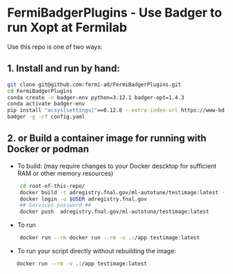 # FermiBadgerPlugins - Use Badger to run Xopt at Fermilab
Use this repo is one of two ways:

## 1. Install and run by hand:
```bash
git clone git@github.com:fermi-ad/FermiBadgerPlugins.git
cd FermiBadgerPlugins
conda create -n badger-env python=3.12.1 badger-opt=1.4.3
conda activate badger-env 
pip install "acsys[settings]"==0.12.8 --extra-index-url https://www-bd.fnal.gov/pip3 --no-cache-dir
badger -g -cf config.yaml
```

## 2. or Build a container image for running with Docker or podman
 - To build: (may require changes to your Docker descktop for sufficient RAM or other memory resources)
```bash
    cd root-of-this-repo/
    docker build -t adregistry.fnal.gov/ml-autotune/testimage:latest --platform linux/amd64 .
    docker login -u $USER adregistry.fnal.gov
    ## Services password ##
    docker push  adregistry.fnal.gov/ml-autotune/testimage:latest  
```

- To run 
```bash
    docker run --rm docker run --rm -v .:/app testimage:latest 
```
- To run your script directly without rebuilding the image:
```bash
   docker run --rm -v .:/app testimage:latest 
```
